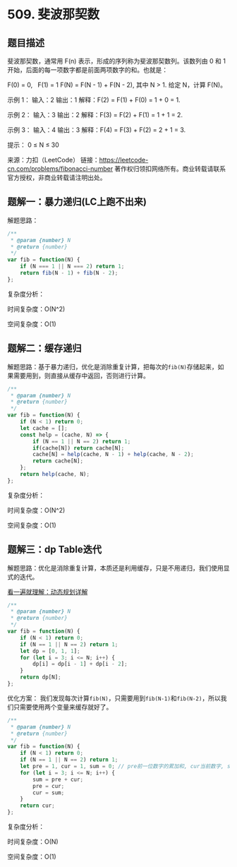 # 509. 斐波那契数

## 题目描述

斐波那契数，通常用 F(n) 表示，形成的序列称为斐波那契数列。该数列由 0 和 1 开始，后面的每一项数字都是前面两项数字的和。也就是：

F(0) = 0,   F(1) = 1
F(N) = F(N - 1) + F(N - 2), 其中 N > 1.
给定 N，计算 F(N)。

示例 1：
输入：2
输出：1
解释：F(2) = F(1) + F(0) = 1 + 0 = 1.

示例 2：
输入：3
输出：2
解释：F(3) = F(2) + F(1) = 1 + 1 = 2.

示例 3：
输入：4
输出：3
解释：F(4) = F(3) + F(2) = 2 + 1 = 3.

提示：
0 ≤ N ≤ 30

来源：力扣（LeetCode）
链接：https://leetcode-cn.com/problems/fibonacci-number
著作权归领扣网络所有。商业转载请联系官方授权，非商业转载请注明出处。

## 题解一：暴力递归(LC上跑不出来)

解题思路：

```js
/**
 * @param {number} N
 * @return {number}
 */
var fib = function(N) {
    if (N === 1 || N === 2) return 1;
    return fib(N - 1) + fib(N - 2);
};
```

复杂度分析：

时间复杂度：O(N^2)

空间复杂度：O(1)

## 题解二：缓存递归

解题思路：基于暴力递归，优化是消除重复计算，把每次的``fib(N)``存储起来，如果需要用到，则直接从缓存中返回，否则进行计算。

```js
/**
 * @param {number} N
 * @return {number}
 */
var fib = function(N) {
    if (N < 1) return 0;
    let cache = [];
    const help = (cache, N) => {
        if (N == 1 || N == 2) return 1;
        if(cache[N]) return cache[N];
        cache[N] = help(cache, N - 1) + help(cache, N - 2);
        return cache[N];
    };
    return help(cache, N);
};
```

复杂度分析：

时间复杂度：O(N^2)

空间复杂度：O(1)

## 题解三：dp Table迭代

解题思路：优化是消除重复计算，本质还是利用缓存，只是不用递归，我们使用显式的迭代。

[看一遍就理解：动态规划详解](https://zhuanlan.zhihu.com/p/365698607)


```js
/**
 * @param {number} N
 * @return {number}
 */
var fib = function(N) {
    if (N < 1) return 0;
    if (N == 1 || N == 2) return 1;
    let dp = [0, 1, 1];
    for (let i = 3; i <= N; i++) {
        dp[i] = dp[i - 1] + dp[i - 2];
    }
    return dp[N];
};
```

优化方案： 我们发现每次计算``fib(N)``，只需要用到``fib(N-1)``和``fib(N-2)``，所以我们只需要使用两个变量来缓存就好了。

```js
/**
 * @param {number} N
 * @return {number}
 */
var fib = function(N) {
    if (N < 1) return 0;
    if (N == 1 || N == 2) return 1;
    let pre = 1, cur = 1, sum = 0; // pre前一位数字的累加和, cur当前数字, sum当前数字的累加和
    for (let i = 3; i <= N; i++) {
        sum = pre + cur;
        pre = cur;
        cur = sum;
    }
    return cur;
};
```

复杂度分析：

时间复杂度：O(N)

空间复杂度：O(1)


